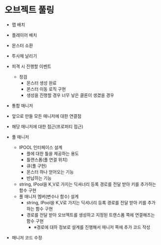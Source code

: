 
# 오브젝트 풀링

- 맵 배치
- 플레이어 배치
- 몬스터 소환
- 투사체 날리기
- 피격 시 진행할 이벤트
  - 정검
    - 몬스터 생성 완료
    - 몬스터 이동 로직 구현
    - 생성을 진행할 경우 너무 낳은 클론이 생겼을 경우
- 통합 매니저
- 앞으로 만들 모든 매니저에 대한 연결점
- 해당 매니저에 대한 접근(프로퍼티 접근)

- 풀 매니저
  - IPOOL 인터페이스 설계
    - 플에 대한 틀을 제공하는 용도
    - 틀랜스폼(풀 연결 위치)
    - 큐(풀 구현)
    - 몬스터 하나 얻어오는 기능
    - 반납하는 기능
  - string, IPool을 K,V로 가지는 딕셔너리 등록 경로를 전달 받아 키를 추가하는 함수 구현
  - 풀 매니저 멤버(변수나 함수) 설계
    - string, IPool을 K,V로 가지는 딕셔너리 등록 경로를 전달 받아 키를 추가하는 함수 구현
    - 경로를 전달 받아 오브젝트를 생성하고 지정된 트랜스폼 쪽에 연결해즈는 함수 구현
      - ※경로에 대하 정보로 설계를 진행해서 매니저 쪽에 추가 코드 작성
- 매니저 코드 수정

      

  
